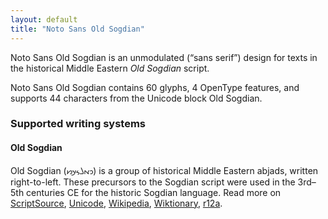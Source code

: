 ```yaml
---
layout: default
title: "Noto Sans Old Sogdian"
---
```

Noto Sans Old Sogdian is an unmodulated (“sans serif”) design for texts in the historical Middle Eastern _Old Sogdian_ script. 

Noto Sans Old Sogdian contains 60 glyphs, 4 OpenType features, and supports 44 characters from the Unicode block Old Sogdian.


### Supported writing systems


#### Old Sogdian

Old Sogdian (<span class='autonym'>𐼑‎𐼇𐼄𐼌𐼊𐼋‎</span>) is a group of historical Middle Eastern abjads, written right-to-left. These precursors to the Sogdian script were used in the 3rd–5th centuries CE for the historic Sogdian language. Read more on [ScriptSource](https://scriptsource.org/scr/Sogo), [Unicode](https://www.unicode.org/versions/Unicode13.0.0/ch14.pdf#G49463), [Wikipedia](https://en.wikipedia.org/wiki/ISO_15924:Sogo), [Wiktionary](https://en.wiktionary.org/wiki/Category:Old_Sogdian_script), [r12a](https://r12a.github.io/scripts/links?iso=Sogo).

